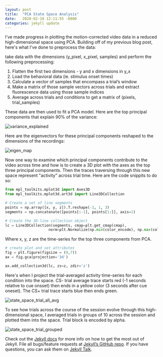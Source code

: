 ```yaml
---
layout: post
title:  "PCA State Space Analysis"
date:   2020-02-18 12:11:55 -0800
categories: jekyll update
---
```


I've made progress in plotting the motion-corrected video data in a reduced high-dimensional space using PCA. Building off of my previous blog post, here's what I've done to preprocess the data:

 take data with the dimensions (y_pixel, x_pixel, samples) and perform the following preprocessing:
 1) Flatten the first two dimensions - y and x dimensions in y_x
 2) Load the behavioral data (ie. stimulus onset times)
 3) Calculate a vector of samples that encompass a trial’s window
 4) Make a matrix of those sample vectors across trials and extract fluorescence data using those sample indices
 5) Average across trials and conditions to get a matrix of (pixels, trial_samples)

These data are then used to fit a PCA model. Here are the top principal components that explain 90% of the variance:

![variance_explained](/nape_tca_nn_blog/images/20200218_post_variance_explained.PNG)

Here are the eigenvectors for these principal components reshaped to the dimensions of the recordings:

![eigen_map](/nape_tca_nn_blog/images/20200218_post_eigen_map.PNG)

Now one way to examine which principal components contribute to the video across time and how is to create a 3D plot with the axes as the top three principal components.
Then the traces traversing through this new space represent "activity" across trial time. Here are the code snippits to do so:

```python
from mpl_toolkits.mplot3d import Axes3D
from mpl_toolkits.mplot3d.art3d import Line3DCollection

# Create a set of line segments
points = np.array([x, y, z]).T.reshape(-1, 1, 3)
segments = np.concatenate([points[:-1], points[1:]], axis=1)

# Create the 3D-line collection object
lc = Line3DCollection(segments, cmap=plt.get_cmap(cmap),
                    norm=plt.Normalize(np.min(color_encode), np.max(color_encode))) # set LUT for segment colors

```

Where x, y, z are the time-series for the top three components from PCA.

```python
# create plot and set attributes
fig = plt.figure(figsize = (9,7))
ax = fig.gca(projection='3d')

ax.add_collection3d(lc, zs=z, zdir='z')
```
Here's when I project the trial-averaged activity time-series for each condition into the space. CS- trial average trace starts red (-1 seconds relative to cue onsset) then
ends in a yellow color (3 seconds after cue oneset). The CS+ trial trace starts blue then ends green.

![state_space_trial_all_avg](/nape_tca_nn_blog/images/20200218_state_space_trial_all_avg.GIF)

To see how trials across the course of the session evolve through this high-dimensional space, I averaged trials in groups of 10 across the session and plotted them into the space. Trial block is encoded by alpha.

![state_space_trial_grouped](/nape_tca_nn_blog/images/20200218_state_space_trial_grouped.GIF)


Check out the [Jekyll docs][jekyll-docs] for more info on how to get the most out of Jekyll. File all bugs/feature requests at [Jekyll’s GitHub repo][jekyll-gh]. If you have questions, you can ask them on [Jekyll Talk][jekyll-talk].

[jekyll-docs]: https://jekyllrb.com/docs/home
[jekyll-gh]:   https://github.com/jekyll/jekyll
[jekyll-talk]: https://talk.jekyllrb.com/
